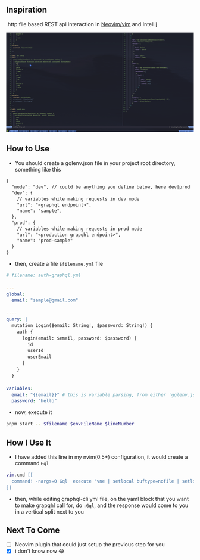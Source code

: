 ## Inspiration
.http file based REST api interaction in [Neovim/vim](https://github.com/bayne/vim-dot-http) and Intellij

![Demo](./demo.gif)

## How to Use

- You should create a gqlenv.json file in your project root directory, something like this
```jsonc
{
  "mode": "dev", // could be anything you define below, here dev|prod
  "dev": {
    // variables while making requests in dev mode
    "url": "<graphql endpoint>",
    "name": "sample",
  },
  "prod": {
    // variables while making requests in prod mode
    "url": "<production grapqhl endpoint>",
    "name": "prod-sample"
  }
}
```

- then, create a file `$filename.yml` file
```yaml
# filename: auth-graphql.yml

---
global:
  email: "sample@gmail.com"

----
query: |
  mutation Login($email: String!, $password: String!) {
    auth {
      login(email: $email, password: $password) {
        id
        userId
        userEmail
      }
    }
  }

variables:
  email: "{{email}}" # this is variable parsing, from either 'gqlenv.json' or from 'global' doc at the top
  password: "hello"  
```

- now, execute it
```sh
pnpm start -- $filename $envFileName $lineNumber
```

## How I Use It

- I have added this line in my nvim(0.5+) configuration, it would create a command `Gql`
```lua
vim.cmd [[
  command! -nargs=0 Gql  execute 'vne | setlocal buftype=nofile | setlocal bufhidden=hide | setlocal noswapfile | set ft=json | r! node --es-module-specifier-resolution=node <where-you-cloned>/src/index.js' . ' '. expand('%:p') . ' gqlenv.json'. ' '. line('.')
]]
```

- then, while editing graphql-cli yml file, on the yaml block that you want to make grapqhl call for, do `:Gql`, and the response would come to you in a vertical split next to you

## Next To Come

- [ ] Neovim plugin that could just setup the previous step for you
- [x] i don't know now 😂
